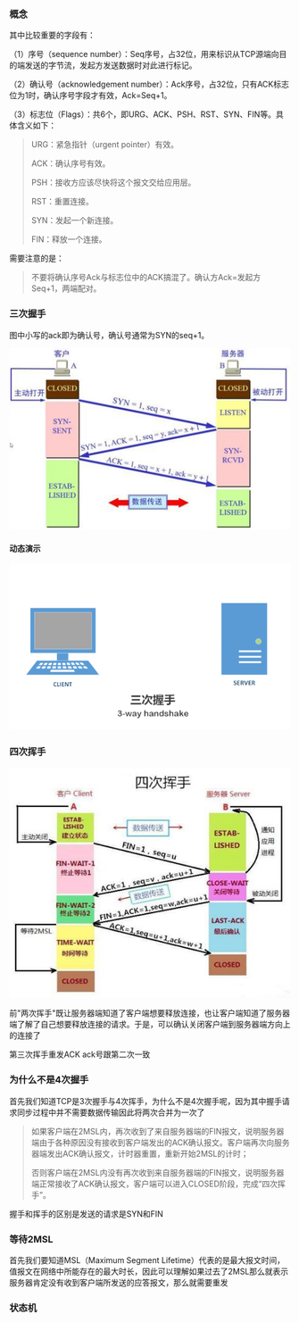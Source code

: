 ### 概念

其中比较重要的字段有：

（1）序号（sequence number）：Seq序号，占32位，用来标识从TCP源端向目的端发送的字节流，发起方发送数据时对此进行标记。

（2）确认号（acknowledgement number）：Ack序号，占32位，只有ACK标志位为1时，确认序号字段才有效，Ack=Seq+1。

（3）标志位（Flags）：共6个，即URG、ACK、PSH、RST、SYN、FIN等。具体含义如下：

> URG：紧急指针（urgent pointer）有效。
>
> ACK：确认序号有效。
>
> PSH：接收方应该尽快将这个报文交给应用层。
>
> RST：重置连接。
>
> SYN：发起一个新连接。
>
> FIN：释放一个连接。

需要注意的是：

> 不要将确认序号Ack与标志位中的ACK搞混了。确认方Ack=发起方Seq+1，两端配对。



### 三次握手

图中小写的ack即为确认号，确认号通常为SYN的seq+1。



![](./image/d8f9d72a6059252d20d93b0a6645fb3e59b5b9d2.jpeg)





#### 动态演示

![](./image/861fa058f2da35f8efa70b29bf7c45fd8689.gif)





### 四次挥手

![](./image/48540923dd54564e5260495ce0006487d0584fb6.jpeg)





前"两次挥手"既让服务器端知道了客户端想要释放连接，也让客户端知道了服务器端了解了自己想要释放连接的请求。于是，可以确认关闭客户端到服务器端方向上的连接了

第三次挥手重发ACK ack号跟第二次一致



### 为什么不是4次握手

首先我们知道TCP是3次握手与4次挥手，为什么不是4次握手呢，因为其中握手请求同步过程中并不需要数据传输因此将两次合并为一次了

> 如果客户端在2MSL内，再次收到了来自服务器端的FIN报文，说明服务器端由于各种原因没有接收到客户端发出的ACK确认报文。客户端再次向服务器端发出ACK确认报文，计时器重置，重新开始2MSL的计时；
>
> 否则客户端在2MSL内没有再次收到来自服务器端的FIN报文，说明服务器端正常接收了ACK确认报文，客户端可以进入CLOSED阶段，完成“四次挥手”。

握手和挥手的区别是发送的请求是SYN和FIN

### 等待2MSL

首先我们要知道MSL（Maximum Segment Lifetime）代表的是最大报文时间，值报文在网络中所能存在的最大时长，因此可以理解如果过去了2MSL那么就表示服务器肯定没有收到客户端所发送的应答报文，那么就需要重发





### 状态机

![]()